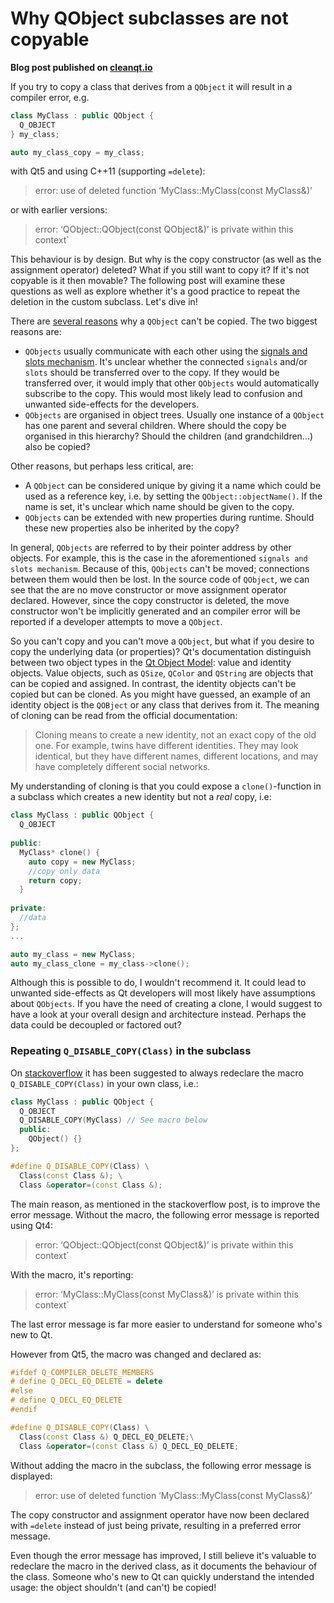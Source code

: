 
# Why QObject subclasses are not copyable

__Blog post published on [cleanqt.io](www.cleanqt.io)__ 


If you try to copy a class that derives from a `QObject` it will result in a compiler error, e.g.

```cpp
class MyClass : public QObject {
  Q_OBJECT
} my_class;

auto my_class_copy = my_class;
```

with Qt5 and using C++11 (supporting `=delete`):
>error: use of deleted function ‘MyClass::MyClass(const MyClass&)’

or with earlier versions:
>error: ‘QObject::QObject(const QObject&)’ is private within this context`

This behaviour is by design. But why is the copy constructor (as well as the assignment operator) deleted? What if you still want to copy it? If it's not copyable is it then movable? The following post will examine these questions as well as explore whether it's a good practice to repeat the deletion in the custom subclass. Let's dive in!

There are [several reasons](http://doc.qt.io/qt-5/object.html) why a `QObject` can't be copied. The two biggest reasons are:

* `QObjects` usually communicate with each other using the [signals and slots mechanism](http://doc.qt.io/qt-5/signalsandslots.html). It's unclear whether the connected `signals` and/or `slots` should be transferred over to the copy. If they would be transferred over, it would imply that other `QObjects` would automatically subscribe to the copy. This would most likely lead to confusion and unwanted side-effects for the developers.
* `QObjects` are organised in object trees. Usually one instance of a `QObject` has one parent and several children. Where should the copy be organised in this hierarchy? Should the children (and grandchildren...) also be copied?

Other reasons, but perhaps less critical, are:

* A `QObject` can be considered unique by giving it a name which could be used as a reference key, i.e. by setting the  `QObject::objectName()`. If the name is set, it's unclear which name should be given to the copy.
* `QObjects` can be extended with new properties during runtime. Should these new properties also be inherited by the copy?

In general, `QObjects` are referred to by their pointer address by other objects. For example, this is the case in the aforementioned `signals and slots mechanism`. Because of this, `QObjects` can't be moved; connections between them would then be lost. In the source code of `QObject`, we can see that the are no move constructor or move assignment operator declared. However, since the copy constructor is deleted, the move constructor won't be implicitly generated and an compiler error will be reported if a developer attempts to move a `QObject`.

So you can't copy and you can't move a `QObject`, but what if you desire to copy the underlying data (or properties)? Qt's documentation distinguish between two object types in the [Qt Object Model](http://doc.qt.io/qt-5/object.html): value and identity objects. Value objects, such as `QSize`, `QColor` and `QString` are objects that can be copied and assigned. In contrast, the identity objects can't be copied but can be cloned. As you might have guessed, an example of an identity object is the `QOBject` or any class that derives from it. The meaning of cloning can be read from the official documentation:

>Cloning means to create a new identity, not an exact copy of the old one. For example, twins have different identities. They may look identical, but they have different names, different locations, and may have completely different social networks.

My understanding of cloning is that you could expose a `clone()`-function in a subclass which creates a new identity but not a _real_ copy, i.e:

```cpp
class MyClass : public QObject {
  Q_OBJECT
  
public:
  MyClass* clone() {
    auto copy = new MyClass;
    //copy only data
    return copy;
  }
  
private:
  //data
};
...

auto my_class = new MyClass;
auto my_class_clone = my_class->clone();
```

Although this is possible to do, I wouldn't recommend it. It could lead to unwanted side-effects as Qt developers will most likely have assumptions about `QObjects`. If you have the need of creating a clone, I would suggest to have a look at your overall design and architecture instead. Perhaps the data could be decoupled or factored out?

### Repeating `Q_DISABLE_COPY(Class)` in the subclass
On [stackoverflow](https://stackoverflow.com/questions/19854371/repeating-q-disable-copy-in-qobject-derived-classes)  it has been suggested to always redeclare the macro `Q_DISABLE_COPY(Class)` in your own class, i.e.:

```cpp
class MyClass : public QObject {
  Q_OBJECT
  Q_DISABLE_COPY(MyClass) // See macro below
  public:
    QObject() {}
};
```

```cpp
#define Q_DISABLE_COPY(Class) \
  Class(const Class &); \
  Class &operator=(const Class &);
```
The main reason, as mentioned in the stackoverflow post, is to improve the error message. Without the macro, the following error message is reported using Qt4:

>error: ‘QObject::QObject(const QObject&)’ is private within this context`

With the macro, it's reporting:
>error: ‘MyClass::MyClass(const MyClass&)’ is private within this context`

The last error message is far more easier to understand for someone who's new to Qt.
     
However from Qt5, the macro was changed and declared as:

```cpp
#ifdef Q_COMPILER_DELETE_MEMBERS 
# define Q_DECL_EQ_DELETE = delete
#else
# define Q_DECL_EQ_DELETE
#endif

#define Q_DISABLE_COPY(Class) \
  Class(const Class &) Q_DECL_EQ_DELETE;\
  Class &operator=(const Class &) Q_DECL_EQ_DELETE;
```
Without adding the macro in the subclass, the following error message is displayed:
>error: use of deleted function ‘MyClass::MyClass(const MyClass&)’

The copy constructor and assignment operator have now been declared with `=delete` instead of just being private, resulting in a preferred error message.

Even though the error message has improved, I still believe it's valuable to redeclare the macro in the derived class, as it  documents the behaviour of the class. Someone who's new to Qt can quickly understand the intended usage: the object shouldn't (and can't) be copied!